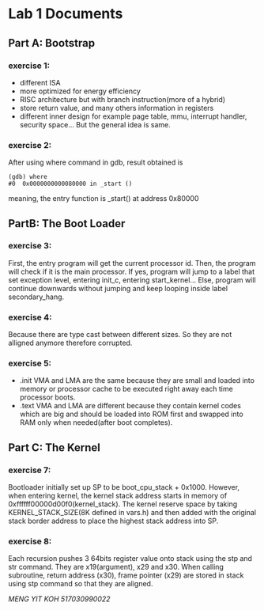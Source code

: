 # Lab 1 Documents  

## Part A: Bootstrap  

### exercise 1:  

- different ISA
- more optimized for energy efficiency
- RISC architecture but with branch instruction(more of a hybrid)
- store return value, and many others information in registers
- different inner design for example page table, mmu, interrupt handler, security space... But the general idea is same.

### exercise 2:

After using where command in gdb, result obtained is  
```
(gdb) where
#0  0x0000000000080000 in _start ()
```
meaning, the entry function is _start() at address 0x80000  

## PartB: The Boot Loader  

### exercise 3:  

First, the entry program will get the current processor id. Then, the program will check if it is the main processor. If yes, program will jump to a label that set exception level, entering init_c, entering start_kernel... Else, program will continue downwards without jumping and keep looping inside label secondary_hang.  

### exercise 4:  

Because there are type cast between different sizes. So they are not alligned anymore therefore corrupted.

### exercise 5:  

- .init VMA and LMA are the same because they are small and loaded into memory or processor cache to be executed right away each time processor boots.
- .text VMA and LMA are different because they contain kernel codes which are big and should be loaded into ROM first and swapped into RAM only when needed(after boot completes).  

## Part C: The Kernel  

### exercise 7:  

Bootloader initially set up SP to be boot_cpu_stack + 0x1000. However, when entering kernel, the kernel stack address starts in memory of 0xffffff00000d00f0(kernel_stack). The kernel reserve space by taking KERNEL_STACK_SIZE(8K defined in vars.h) and then added with the original stack border address to place the highest stack address into SP.  

### exercise 8:  

Each recursion pushes 3 64bits register value onto stack using the stp and str command. They are x19(argument), x29 and x30. When calling subroutine, return address (x30), frame pointer (x29) are stored in stack using stp command so that they are aligned.  



*MENG YIT KOH 517030990022*